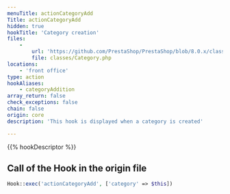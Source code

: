 ```yaml
---
menuTitle: actionCategoryAdd
Title: actionCategoryAdd
hidden: true
hookTitle: 'Category creation'
files:
    -
        url: 'https://github.com/PrestaShop/PrestaShop/blob/8.0.x/classes/Category.php'
        file: classes/Category.php
locations:
    - 'front office'
type: action
hookAliases:
    - categoryAddition
array_return: false
check_exceptions: false
chain: false
origin: core
description: 'This hook is displayed when a category is created'

---
```


{{% hookDescriptor %}}

## Call of the Hook in the origin file

```php
Hook::exec('actionCategoryAdd', ['category' => $this])
```
